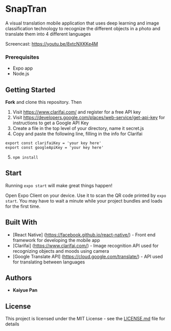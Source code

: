 # SnapTran

A visual translation mobile application that uses deep learning and image classification technology to recognize the different objects in a photo and translate them into 4 different languages

Screencast: https://youtu.be/8xtcNXKKe4M

### Prerequisites

  * Expo app
  * Node.js

## Getting Started

**Fork** and clone this repository. Then
1) Visit https://www.clarifai.com/ and register for a free API key
2) Visit https://developers.google.com/places/web-service/get-api-key for instructions to get a Google API Key
3) Create a file in the top level of your directory, name it secret.js
4) Copy and paste the following line, filling in the info for Clarifai
```
export const clarifaiKey = 'your key here'
export const googleApiKey = 'your key here'
```
5) `npm install`
 
## Start

Running `expo start` will make great things happen!

Open Expo Client on your device. Use it to scan the QR code printed by `expo start`. You may have to wait a minute while your project bundles and loads for the first time.

## Built With

* [React Native] (https://facebook.github.io/react-native/) - Front end framework for developing the mobile app
* [Clarifai] (https://www.clarifai.com/) - Image recognition API used for recognizing objects and moods using camera
* [Google Translate API] (https://cloud.google.com/translate/) - API used for translating between languages

## Authors

* **Kaiyue Pan**

## License

This project is licensed under the MIT License - see the [LICENSE.md](LICENSE.md) file for details
